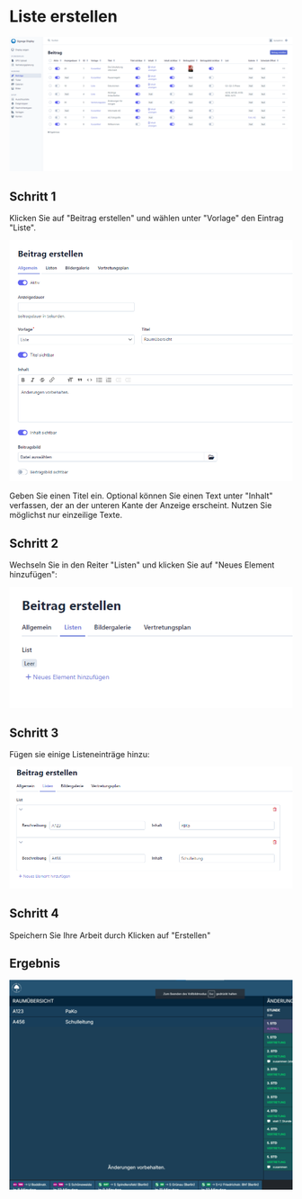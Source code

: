 # Liste erstellen

![img.png](img.png)

## Schritt 1

Klicken Sie auf "Beitrag erstellen" und wählen unter "Vorlage" den Eintrag "Liste".

![img_3.png](img_3.png)

Geben Sie einen Titel ein. Optional können Sie einen Text unter "Inhalt" verfassen,
der an der unteren Kante der Anzeige erscheint. Nutzen Sie möglichst nur einzeilige Texte.

## Schritt 2

Wechseln Sie in den Reiter "Listen" und klicken Sie auf "Neues Element hinzufügen":

![img_4.png](img_4.png)

## Schritt 3

Fügen sie einige Listeneinträge hinzu:

![img_5.png](img_5.png)

## Schritt 4

Speichern Sie Ihre Arbeit durch Klicken auf "Erstellen"

## Ergebnis

![img_6.png](img_6.png)